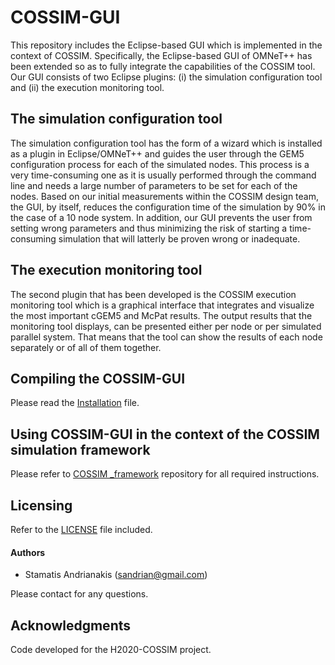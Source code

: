 # COSSIM-GUI

This repository includes the Eclipse-based GUI which is implemented in the context of COSSIM. Specifically, the Eclipse-based GUI of OMNeT++ has been extended so as to fully integrate the capabilities of the COSSIM tool. Our GUI consists of two Eclipse plugins: (i) the simulation configuration tool and (ii) the execution monitoring tool.

## The simulation configuration tool

The simulation configuration tool has the form of a wizard which is installed as a plugin in Eclipse/OMNeT++
and guides the user through the GEM5 configuration process for each of the simulated nodes. This process is a very
time-consuming one as it is usually performed through the command line and needs a large number of parameters to
be set for each of the nodes. Based on our initial measurements within the COSSIM design team, the GUI, by itself,
reduces the configuration time of the simulation by 90% in the case of a 10 node system. In addition, our GUI prevents
the user from setting wrong parameters and thus minimizing the risk of starting a time-consuming simulation that
will latterly be proven wrong or inadequate.

## The execution monitoring tool

The second plugin that has been developed is the COSSIM execution monitoring tool which is a graphical interface
that integrates and visualize the most important cGEM5 and McPat results. The output results that the monitoring tool
displays, can be presented either per node or per simulated parallel system. That means that the tool can show the
results of each node separately or of all of them together.

## Compiling the COSSIM-GUI

Please read the [Installation](src/GuiInstallation.pdf) file.

## Using COSSIM-GUI in the context of the COSSIM simulation framework

Please refer to [COSSIM _framework](https://github.com/H2020-COSSIM/COSSIM_framework) repository for all required instructions.

## Licensing

Refer to the [LICENSE](LICENSE) file included.

#### Authors

* Stamatis Andrianakis (sandrian@gmail.com)

Please contact for any questions.

## Acknowledgments

Code developed for the H2020-COSSIM project.

